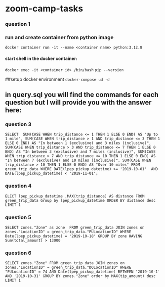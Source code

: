# zoom-camp-tasks

### question 1
### run and create container from python image
`docker container run -it --name <container name> python:3.12.8`
#### start shell in the docker container:
`docker exec -it <container id> /bin/bash`
`pip --version`

##setup docker environment
`docker-compose ud -d`

## in query.sql you will find the commands for each question but I will provide you with the answer here:
### question 3
`SELECT 
    SUM(CASE WHEN trip_distance <= 1 THEN 1 ELSE 0 END) AS "Up to 1 mile",
    SUM(CASE WHEN trip_distance > 1 AND trip_distance <= 3 THEN 1 ELSE 0 END) AS "In between 1 (exclusive) and 3 miles (inclusive)",
    SUM(CASE WHEN trip_distance > 3 AND trip_distance <= 7 THEN 1 ELSE 0 END) AS "In between 3 (exclusive) and 7 miles (inclusive)",
    SUM(CASE WHEN trip_distance > 7 AND trip_distance <= 10 THEN 1 ELSE 0 END) AS "In between 7 (exclusive) and 10 miles (inclusive)",
    SUM(CASE WHEN trip_distance > 10 THEN 1 ELSE 0 END) AS "Over 10 miles"
FROM green_trip_data
WHERE DATE(lpep_pickup_datetime) >= '2019-10-01' 
  AND DATE(lpep_pickup_datetime) < '2019-11-01';`
### question 4
`ELECT lpep_pickup_datetime ,MAX(trip_distance) AS distance
FROM green_trip_data
Group by lpep_pickup_datetime
ORDER BY distance desc
LIMIT 1`
### question 5
`SELECT zones."Zone" as zone 
FROM green_trip_data
JOIN zones on zones."LocationID" = green_trip_data."PULocationID"
WHERE Date(lpep_pickup_datetime) = '2019-10-18'
GROUP BY zone
HAVING Sum(total_amount) > 13000`
### question 6
`SELECT zones."Zone"
FROM green_trip_data
JOIN zones on zones."LocationID" = green_trip_data."DOLocationID"
WHERE "PULocationID" = 74 AND Date(lpep_pickup_datetime) BETWEEN '2019-10-1' AND '2019-10-31'
GROUP BY zones."Zone"
order by MAX(tip_amount) desc
LIMIT 1`
  
